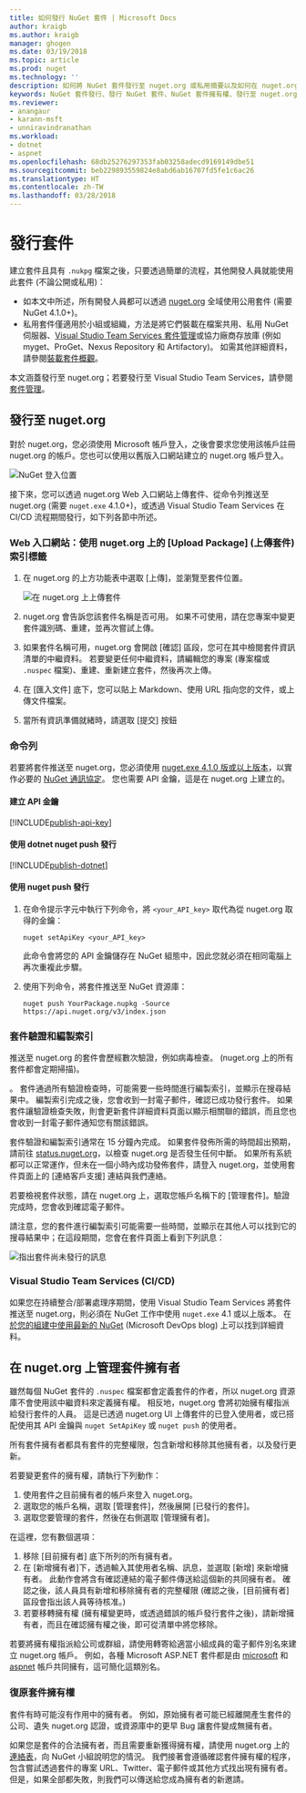 ```yaml
---
title: 如何發行 NuGet 套件 | Microsoft Docs
author: kraigb
ms.author: kraigb
manager: ghogen
ms.date: 03/19/2018
ms.topic: article
ms.prod: nuget
ms.technology: ''
description: 如何將 NuGet 套件發行至 nuget.org 或私用摘要以及如何在 nuget.org 上管理套件擁有權的詳細指示。
keywords: NuGet 套件發行、發行 NuGet 套件、NuGet 套件擁有權、發行至 nuget.org、私用 NuGet 摘要
ms.reviewer:
- anangaur
- karann-msft
- unniravindranathan
ms.workload:
- dotnet
- aspnet
ms.openlocfilehash: 68db25276297353fab03258adecd9169149dbe51
ms.sourcegitcommit: beb229893559824e8abd6ab16707fd5fe1c6ac26
ms.translationtype: HT
ms.contentlocale: zh-TW
ms.lasthandoff: 03/28/2018
---
```

# <a name="publishing-packages"></a>發行套件

建立套件且具有 `.nukpg` 檔案之後，只要透過簡單的流程，其他開發人員就能使用此套件 (不論公開或私用)：

- 如本文中所述，所有開發人員都可以透過 [nuget.org](https://www.nuget.org/packages/manage/upload) 全域使用公用套件 (需要 NuGet 4.1.0+)。
- 私用套件僅適用於小組或組織，方法是將它們裝載在檔案共用、私用 NuGet 伺服器、[Visual Studio Team Services 套件管理](https://www.visualstudio.com/docs/package/nuget/publish)或協力廠商存放庫 (例如 myget、ProGet、Nexus Repository 和 Artifactory)。 如需其他詳細資料，請參閱[裝載套件概觀](../hosting-packages/overview.md)。

本文涵蓋發行至 nuget.org；若要發行至 Visual Studio Team Services，請參閱[套件管理](https://www.visualstudio.com/docs/package/nuget/publish)。

## <a name="publish-to-nugetorg"></a>發行至 nuget.org

對於 nuget.org，您必須使用 Microsoft 帳戶登入，之後會要求您使用該帳戶註冊 nuget.org 的帳戶。您也可以使用以舊版入口網站建立的 nuget.org 帳戶登入。

![NuGet 登入位置](media/publish_NuGetSignIn.png)

接下來，您可以透過 nuget.org Web 入口網站上傳套件、從命令列推送至 nuget.org (需要 `nuget.exe` 4.1.0+)，或透過 Visual Studio Team Services 在 CI/CD 流程期間發行，如下列各節中所述。

### <a name="web-portal-use-the-upload-package-tab-on-nugetorg"></a>Web 入口網站：使用 nuget.org 上的 [Upload Package] \(上傳套件\) 索引標籤

1. 在 nuget.org 的上方功能表中選取 [上傳]，並瀏覽至套件位置。

    ![在 nuget.org 上上傳套件](media/publish_UploadYourPackage.PNG)

1. nuget.org 會告訴您該套件名稱是否可用。 如果不可使用，請在您專案中變更套件識別碼、重建，並再次嘗試上傳。

1. 如果套件名稱可用，nuget.org 會開啟 [確認] 區段，您可在其中檢閱套件資訊清單的中繼資料。 若要變更任何中繼資料，請編輯您的專案 (專案檔或 `.nuspec` 檔案)、重建、重新建立套件，然後再次上傳。

1. 在 [匯入文件] 底下，您可以貼上 Markdown、使用 URL 指向您的文件，或上傳文件檔案。

1. 當所有資訊準備就緒時，請選取 [提交] 按鈕

### <a name="command-line"></a>命令列

若要將套件推送至 nuget.org，您必須使用 [nuget.exe 4.1.0 版或以上版本](https://www.nuget.org/downloads)，以實作必要的 [NuGet 通訊協定](../api/nuget-protocols.md)。 您也需要 API 金鑰，這是在 nuget.org 上建立的。

#### <a name="create-api-keys"></a>建立 API 金鑰

[!INCLUDE[publish-api-key](../quickstart/includes/publish-api-key.md)]

#### <a name="publish-with-dotnet-nuget-push"></a>使用 dotnet nuget push 發行

[!INCLUDE[publish-dotnet](../quickstart/includes/publish-dotnet.md)]

#### <a name="publish-with-nuget-push"></a>使用 nuget push 發行

1. 在命令提示字元中執行下列命令，將 `<your_API_key>` 取代為從 nuget.org 取得的金鑰：

    ```cli
    nuget setApiKey <your_API_key>
    ```

    此命令會將您的 API 金鑰儲存在 NuGet 組態中，因此您就必須在相同電腦上再次重複此步驟。

1. 使用下列命令，將套件推送至 NuGet 資源庫：

    ```cli
    nuget push YourPackage.nupkg -Source https://api.nuget.org/v3/index.json
    ```

### <a name="package-validation-and-indexing"></a>套件驗證和編製索引

推送至 nuget.org 的套件會歷經數次驗證，例如病毒檢查。 (nuget.org 上的所有套件都會定期掃描)。

。 套件通過所有驗證檢查時，可能需要一些時間進行編製索引，並顯示在搜尋結果中。 編製索引完成之後，您會收到一封電子郵件，確認已成功發行套件。 如果套件讓驗證檢查失敗，則會更新套件詳細資料頁面以顯示相關聯的錯誤，而且您也會收到一封電子郵件通知您有關該錯誤。

套件驗證和編製索引通常在 15 分鐘內完成。 如果套件發佈所需的時間超出預期，請前往 [status.nuget.org](https://status.nuget.org/)，以檢查 nuget.org 是否發生任何中斷。 如果所有系統都可以正常運作，但未在一個小時內成功發佈套件，請登入 nuget.org，並使用套件頁面上的 [連絡客戶支援] 連結與我們連絡。

若要檢視套件狀態，請在 nuget.org 上，選取您帳戶名稱下的 [管理套件]。驗證完成時，您會收到確認電子郵件。

請注意，您的套件進行編製索引可能需要一些時間，並顯示在其他人可以找到它的搜尋結果中；在這段期間，您會在套件頁面上看到下列訊息：

![指出套件尚未發行的訊息](media/publish_NotYetIndexed.png)

### <a name="visual-studio-team-services-cicd"></a>Visual Studio Team Services (CI/CD)

如果您在持續整合/部署處理序期間，使用 Visual Studio Team Services 將套件推送至 nuget.org，則必須在 NuGet 工作中使用 `nuget.exe` 4.1 或以上版本。 在[於您的組建中使用最新的 NuGet](https://blogs.msdn.microsoft.com/devops/2017/09/29/using-the-latest-nuget-in-your-build/) (Microsoft DevOps blog) 上可以找到詳細資料。

## <a name="managing-package-owners-on-nugetorg"></a>在 nuget.org 上管理套件擁有者

雖然每個 NuGet 套件的 `.nuspec` 檔案都會定義套件的作者，所以 nuget.org 資源庫不會使用該中繼資料來定義擁有權。 相反地，nuget.org 會將初始擁有權指派給發行套件的人員。 這是已透過 nuget.org UI 上傳套件的已登入使用者，或已搭配使用其 API 金鑰與 `nuget SetApiKey` 或 `nuget push` 的使用者。

所有套件擁有者都具有套件的完整權限，包含新增和移除其他擁有者，以及發行更新。

若要變更套件的擁有權，請執行下列動作：

1. 使用套件之目前擁有者的帳戶來登入 nuget.org。
1. 選取您的帳戶名稱，選取 [管理套件]，然後展開 [已發行的套件]。
1. 選取您要管理的套件，然後在右側選取 [管理擁有者]。

在這裡，您有數個選項：

1. 移除 [目前擁有者] 底下所列的所有擁有者。
1. 在 [新增擁有者]下，透過輸入其使用者名稱、訊息，並選取 [新增] 來新增擁有者。 此動作會將含有確認連結的電子郵件傳送給這個新的共同擁有者。 確認之後，該人員具有新增和移除擁有者的完整權限  (確認之後，[目前擁有者] 區段會指出該人員等待核准。)
1. 若要移轉擁有權 (擁有權變更時，或透過錯誤的帳戶發行套件之後)，請新增擁有者，而且在確認擁有權之後，即可從清單中將您移除。

若要將擁有權指派給公司或群組，請使用轉寄給適當小組成員的電子郵件別名來建立 nuget.org 帳戶。 例如，各種 Microsoft ASP.NET 套件都是由 [microsoft](http://nuget.org/profiles/microsoft) 和 [aspnet](http://nuget.org/profiles/aspnet) 帳戶共同擁有，這可簡化這類別名。

### <a name="recovering-package-ownership"></a>復原套件擁有權

套件有時可能沒有作用中的擁有者。 例如，原始擁有者可能已經離開產生套件的公司、遺失 nuget.org 認證，或資源庫中的更早 Bug 讓套件變成無擁有者。

如果您是套件的合法擁有者，而且需要重新獲得擁有權，請使用 nuget.org 上的[連絡表](https://www.nuget.org/policies/Contact)，向 NuGet 小組說明您的情況。 我們接著會遵循確認套件擁有權的程序，包含嘗試透過套件的專案 URL、Twitter、電子郵件或其他方式找出現有擁有者。 但是，如果全部都失敗，則我們可以傳送給您成為擁有者的新邀請。
